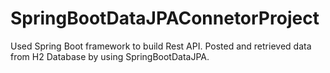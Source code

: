 # SpringBootDataJPAConnetorProject
Used Spring Boot framework to build Rest API. Posted and retrieved data from H2 Database by using SpringBootDataJPA.
